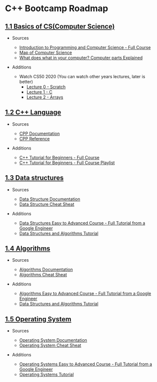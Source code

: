 # C++ Bootcamp Roadmap

## <a href="https://github.com/iabdukhoshimov/cpp-bootcamp-roadmap/blob/main/1.1%20Basic%20Computer%20Science/readme.md">1.1 Basics of CS(Computer Science)</a>

* Sources
  * [Introduction to Programming and Computer Science - Full Course](https://youtu.be/zOjov-2OZ0E)
  * [Map of Computer Science](https://youtu.be/SzJ46YA_RaA)
  * [What does what in your computer? Computer parts Explained](https://youtu.be/ExxFxD4OSZ0)

* Additions
  * Watch CS50 2020 (You can watch other years lectures, later is better)
    * [Lecture 0 - Scratch](https://youtu.be/YoXxevp1WRQ)
    * [Lecture 1 - C](https://youtu.be/zYierUhIFNQ)
    * [Lecture 2 - Arrays](https://youtu.be/tI_tIZFyKBw)

## <a href="https://github.com/iabdukhoshimov/cpp-bootcamp-roadmap/blob/main/1.2%20CPP%20Language/readme.md">1.2 C++ Language</a>

* Sources
  * [CPP Documentation](https://www.learncpp.com/)
  * [CPP Reference](https://en.cppreference.com/w/)

* Additions
  * [C++ Tutorial for Beginners - Full Course](https://youtu.be/vLnPwxZdW4Y)
  * [C++ Tutorial for Beginners - Full Course Playlist](https://youtu.be/s0g4ty29Xgg)

## <a href="https://github.com/iabdukhoshimov/cpp-bootcamp-roadmap/blob/main/1.3%20Data%20structures/readme.md">1.3 Data structures</a>

* Sources
  * [Data Structure Documentation](https://www.geeksforgeeks.org/data-structures/)
  * [Data Structure Cheat Sheat](https://www.codecademy.com/learn/c-plus-plus-for-programmers/modules/cpp-built-in-data-structures/cheatsheet)

* Additions
  * [Data Structures Easy to Advanced Course - Full Tutorial from a Google Engineer](https://youtu.be/RBSGKlAvoiM)
  * [Data Structures and Algorithms Tutorial](https://youtube.com/playlist?list=PLpPXw4zFa0uKKhaSz87IowJnOTzh9tiBk)

## <a href="https://github.com/iabdukhoshimov/cpp-bootcamp-roadmap/blob/main/1.4%20Algorithms/readme.md">1.4 Algorithms</a>

* Sources
  * [Algorithms Documentation](https://www.geeksforgeeks.org/fundamentals-of-algorithms/)
  * [Algorithms Cheat Sheat](https://www.codecademy.com/learn/paths/computer-science/tracks/cspath-algorithms/modules/cspath-big-o/cheatsheet)

* Additions
  * [Algorithms Easy to Advanced Course - Full Tutorial from a Google Engineer](https://youtu.be/RBSGKlAvoiM)
  * [Data Structures and Algorithms Tutorial](https://youtube.com/playlist?list=PLpPXw4zFa0uKKhaSz87IowJnOTzh9tiBk)

## <a href="https://github.com/iabdukhoshimov/cpp-bootcamp-roadmap/blob/main/1.5%20Operating%20System/readme.md">1.5 Operating System</a>

* Sources
  * [Operating System Documentation](https://www.geeksforgeeks.org/operating-systems/)
  * [Operating System Cheat Sheat](https://www.codecademy.com/learn/paths/computer-science/tracks/cspath-operating-systems/modules/cspath-os-basics/cheatsheet)

* Additions
  * [Operating Systems Easy to Advanced Course - Full Tutorial from a Google Engineer](https://youtu.be/26QPDBe-NB8)
  * [Operating Systems Tutorial](https://youtu.be/vBURTt97EkA)
